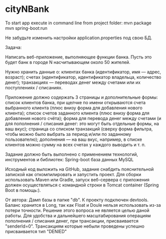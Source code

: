 # cityNBank
To start app execute in command line from project folder:
mvn package
mvn spring-boot:run 

Не забудьте изменить настройки application.properties под свою БД.

Задача:

Написать веб-приложение, выполняющее функции банка. Пусть это будет банк в городе N насчитывающем около 50 жителей.

Нужно хранить данные о:
клиентах банка (идентификатор, имя — адрес, возраст);
счетах (идентификатор, идентификатор владельца, количество денег);
транзакциях — переводах денег между счетами или их поступлениях / списаниях.

Приложение должно содержать 3 страницы и дополнительные формы:
список клиентов банка, при щелчке по имени открываются счета выбранного клиента (плюс внизу форма для добавления нового клиента);
список счетов заданного клиента (плюс внизу форма для добавления нового счёта);
форма для перевода денег между счетами (и для пополнения / списания денег: это могут быть отдельные формы, на ваш вкус);
страница со списком транзакций (сверху форма фильтра, чтобы можно было выбрать за период и/или по заданному пользователю);
дополнения — на ваш вкус, например, в списке клиентов можно сумму на всех счетах у каждого выводить и т. п.

Задание должно быть выполнено с применением технологий, инструментов и библиотек:
Spring-boot
база данных MySQL

Исходный код выложить на GitHub, задание снабдить пояснительной запиской как откомпилировать и запустить проект. Для сборки использовать Maven или Gradle, запуск веб-сервера с приложения должен осуществляться с командной строки в Tomcat container (Spring Boot в помощь:).

От автора:
Дамп базы в папке "db".
К проекту подключен devtools.
Баланс хранится в Long, так как Float и Doule нельзя использовать из-за потери точности. Решение этого вопроса не является целью даной работы.
Для удобства и дальнейшего масштабирования операциям пополнения / списания денег, при трансакции, присваивается "senderId=0".
Трансакциям которые небыли проведены успешно присваивается тип "DENIED"

